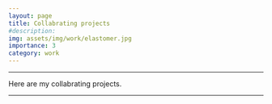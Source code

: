 ```yaml
---
layout: page
title: Collabrating projects
#description: 
img: assets/img/work/elastomer.jpg
importance: 3
category: work
---
```


---
Here are my collabrating projects.



---

